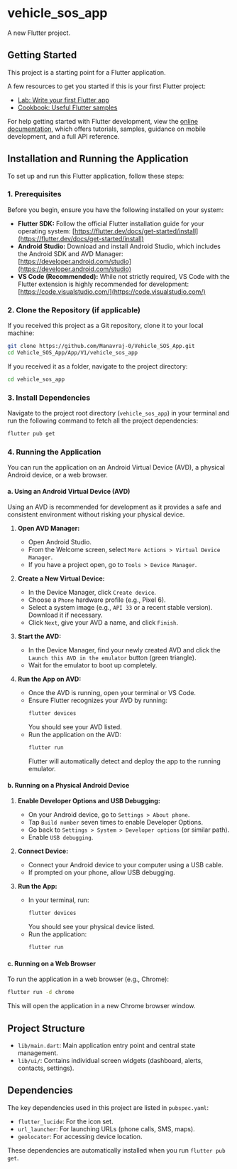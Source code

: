 # vehicle_sos_app

A new Flutter project.

## Getting Started

This project is a starting point for a Flutter application.

A few resources to get you started if this is your first Flutter project:

- [Lab: Write your first Flutter app](https://docs.flutter.dev/get-started/codelab)
- [Cookbook: Useful Flutter samples](https://docs.flutter.dev/cookbook)

For help getting started with Flutter development, view the
[online documentation](https://docs.flutter.dev/), which offers tutorials,
samples, guidance on mobile development, and a full API reference.

## Installation and Running the Application

To set up and run this Flutter application, follow these steps:

### 1. Prerequisites

Before you begin, ensure you have the following installed on your system:

*   **Flutter SDK:** Follow the official Flutter installation guide for your operating system: [https://flutter.dev/docs/get-started/install](https://flutter.dev/docs/get-started/install)
*   **Android Studio:** Download and install Android Studio, which includes the Android SDK and AVD Manager: [https://developer.android.com/studio](https://developer.android.com/studio)
*   **VS Code (Recommended):** While not strictly required, VS Code with the Flutter extension is highly recommended for development: [https://code.visualstudio.com/](https://code.visualstudio.com/)

### 2. Clone the Repository (if applicable)

If you received this project as a Git repository, clone it to your local machine:

```bash
git clone https://github.com/Manavraj-0/Vehicle_SOS_App.git
cd Vehicle_SOS_App/App/V1/vehicle_sos_app
```

If you received it as a folder, navigate to the project directory:

```bash
cd vehicle_sos_app
```

### 3. Install Dependencies

Navigate to the project root directory (`vehicle_sos_app`) in your terminal and run the following command to fetch all the project dependencies:

```bash
flutter pub get
```

### 4. Running the Application

You can run the application on an Android Virtual Device (AVD), a physical Android device, or a web browser.

#### a. Using an Android Virtual Device (AVD)

Using an AVD is recommended for development as it provides a safe and consistent environment without risking your physical device.

1.  **Open AVD Manager:**
    *   Open Android Studio.
    *   From the Welcome screen, select `More Actions > Virtual Device Manager`.
    *   If you have a project open, go to `Tools > Device Manager`.

2.  **Create a New Virtual Device:**
    *   In the Device Manager, click `Create device`.
    *   Choose a `Phone` hardware profile (e.g., Pixel 6).
    *   Select a system image (e.g., `API 33` or a recent stable version). Download it if necessary.
    *   Click `Next`, give your AVD a name, and click `Finish`.

3.  **Start the AVD:**
    *   In the Device Manager, find your newly created AVD and click the `Launch this AVD in the emulator` button (green triangle).
    *   Wait for the emulator to boot up completely.

4.  **Run the App on AVD:**
    *   Once the AVD is running, open your terminal or VS Code.
    *   Ensure Flutter recognizes your AVD by running:
        ```bash
        flutter devices
        ```
        You should see your AVD listed.
    *   Run the application on the AVD:
        ```bash
        flutter run
        ```
        Flutter will automatically detect and deploy the app to the running emulator.

#### b. Running on a Physical Android Device

1.  **Enable Developer Options and USB Debugging:**
    *   On your Android device, go to `Settings > About phone`.
    *   Tap `Build number` seven times to enable Developer Options.
    *   Go back to `Settings > System > Developer options` (or similar path).
    *   Enable `USB debugging`.

2.  **Connect Device:**
    *   Connect your Android device to your computer using a USB cable.
    *   If prompted on your phone, allow USB debugging.

3.  **Run the App:**
    *   In your terminal, run:
        ```bash
        flutter devices
        ```
        You should see your physical device listed.
    *   Run the application:
        ```bash
        flutter run
        ```

#### c. Running on a Web Browser

To run the application in a web browser (e.g., Chrome):

```bash
flutter run -d chrome
```

This will open the application in a new Chrome browser window.

## Project Structure

*   `lib/main.dart`: Main application entry point and central state management.
*   `lib/ui/`: Contains individual screen widgets (dashboard, alerts, contacts, settings).

## Dependencies

The key dependencies used in this project are listed in `pubspec.yaml`:

*   `flutter_lucide`: For the icon set.
*   `url_launcher`: For launching URLs (phone calls, SMS, maps).
*   `geolocator`: For accessing device location.

These dependencies are automatically installed when you run `flutter pub get`.
